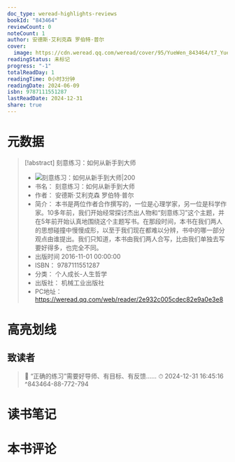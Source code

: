 ```yaml
---
doc_type: weread-highlights-reviews
bookId: "843464"
reviewCount: 0
noteCount: 1
author: 安德斯·艾利克森 罗伯特·普尔
cover:
  image: https://cdn.weread.qq.com/weread/cover/95/YueWen_843464/t7_YueWen_843464.jpg
readingStatus: 未标记
progress: "-1"
totalReadDay: 1
readingTime: 0小时3分钟
readingDate: 2024-06-09
isbn: 9787111551287
lastReadDate: 2024-12-31
share: true
---
```

# 元数据
> [!abstract] 刻意练习：如何从新手到大师
> - ![ 刻意练习：如何从新手到大师|200](https://cdn.weread.qq.com/weread/cover/95/YueWen_843464/t7_YueWen_843464.jpg)
> - 书名： 刻意练习：如何从新手到大师
> - 作者： 安德斯·艾利克森 罗伯特·普尔
> - 简介： 本书是两位作者合作撰写的，一位是心理学家，另一位是科学作家。10多年前，我们开始经常探讨杰出人物和“刻意练习”这个主题，并在5年前开始认真地围绕这个主题写书。在那段时间，本书在我们两人的思想碰撞中慢慢成形，以至于我们现在都难以分辨，书中的哪一部分观点由谁提出。我们只知道，本书由我们两人合写，比由我们单独去写要好得多，也完全不同。
> - 出版时间 2016-11-01 00:00:00
> - ISBN： 9787111551287
> - 分类： 个人成长-人生哲学
> - 出版社： 机械工业出版社
> - PC地址：https://weread.qq.com/web/reader/2e932c005cdec82e9a0e3e8

# 高亮划线

## 致读者

> 📌 “正确的练习”需要好导师、有目标、有反馈…… 
> ⏱ 2024-12-31 16:45:16 ^843464-88-772-794

# 读书笔记

# 本书评论
